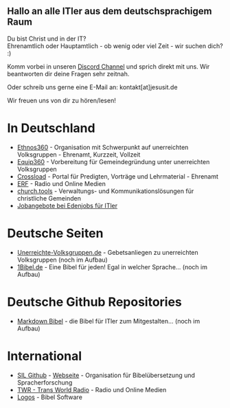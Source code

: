 ## Hallo an alle ITler aus dem deutschsprachigem Raum

Du bist Christ und in der IT?  
Ehrenamtlich oder Hauptamtlich - ob wenig oder viel Zeit - wir suchen dich? :)

Komm vorbei in unseren [Discord Channel](https://discord.gg/BVkESdDj) und sprich direkt mit uns. 
Wir beantworten dir deine Fragen sehr zeitnah.  

Oder schreib uns gerne eine E-Mail an: kontakt[at]jesusit.de

Wir freuen uns von dir zu hören/lesen!  

# In Deutschland
* [Ethnos360](https://ethnos360.de/gehen/kurzzeit/it/) - Organisation mit Schwerpunkt auf unerreichten Volksgruppen - Ehrenamt, Kurzzeit, Vollzeit
* [Equip360](https://equip360.org) - Vorbereitung für Gemeindegründung unter unerreichten Volksgruppen
* [Crossload](https://crossload.org/info/unterstuetzen) - Portal für Predigten, Vorträge und Lehrmaterial - Ehrenamt
* [ERF](https://www.erf.de/ueber-uns/jobs/31454) - Radio und Online Medien
* [church.tools](https://church.tools/de/jobs/) - Verwaltungs- und Kommunikationslösungen für christliche Gemeinden
* [Jobangebote bei Edenjobs für ITler](https://edenjobs.de/job-category/it-mediengestaltung-webentwicklung/)

# Deutsche Seiten
* [Unerreichte-Volksgruppen.de](https://www.unerreichte-Volksgruppen.de) - Gebetsanliegen zu unerreichten Volksgruppen (noch im Aufbau)  
* [1Bibel.de](https://1bibel.de) - Eine Bibel für jeden! Egal in welcher Sprache... (noch im Aufbau)  

# Deutsche Github Repositories
* [Markdown Bibel](https://github.com/JesusITde/markdownbibel) - die Bibel für ITler zum Mitgestalten... (noch im Aufbau)

# International
* [SIL Github](https://github.com/sillsdev/) - [Webseite](https://software.sil.org) - Organisation für Bibelübersetzung und Spracherforschung
* [TWR - Trans World Radio](https://twr.org/opportunities) - Radio und Online Medien
* [Logos](https://www.logos.com/careers#current-openings) - Bibel Software
<!--

**Here are some ideas to get you started:**

🙋‍♀️ A short introduction - what is your organization all about?
 Contribution guidelines - how can the community get involved?
👩‍💻 Useful resources - where can the community find your docs? Is there anything else the community should know?
🍿 Fun facts - what does your team eat for breakfast?
🧙 Remember, you can do mighty things with the power of [Markdown](https://docs.github.com/github/writing-on-github/getting-started-with-writing-and-formatting-on-github/basic-writing-and-formatting-syntax)
-->
